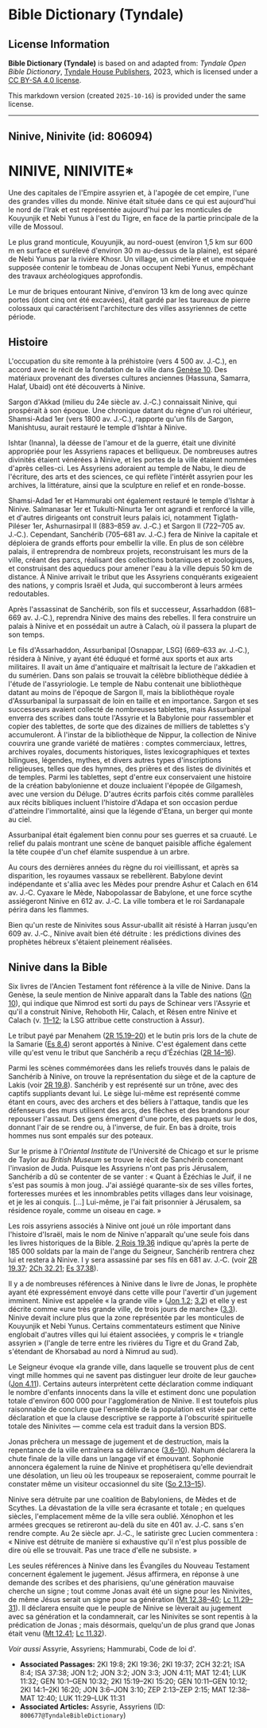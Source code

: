 # Bible Dictionary (Tyndale)

## License Information

**Bible Dictionary (Tyndale)** is based on and adapted from: _Tyndale Open Bible Dictionary_, [Tyndale House Publishers](https://tyndaleopenresources.com/), 2023, which is licensed under a [CC BY-SA 4.0 license](https://creativecommons.org/licenses/by-sa/4.0/legalcode.en).

This markdown version (created `2025-10-16`) is provided under the same license.



--------------------------------

## Ninive, Ninivite (id: 806094)

NINIVE, NINIVITE\*
==================

Une des capitales de l'Empire assyrien et, à l'apogée de cet empire, l'une des grandes villes du monde. Ninive était située dans ce qui est aujourd'hui le nord de l'Irak et est représentée aujourd'hui par les monticules de Kouyunjik et Nebi Yunus à l'est du Tigre, en face de la partie principale de la ville de Mossoul.

Le plus grand monticule, Kouyunjik, au nord\-ouest (environ 1,5 km sur 600 m en surface et surélevé d'environ 30 m au\-dessus de la plaine), est séparé de Nebi Yunus par la rivière Khosr. Un village, un cimetière et une mosquée supposée contenir le tombeau de Jonas occupent Nebi Yunus, empêchant des travaux archéologiques approfondis.

Le mur de briques entourant Ninive, d'environ 13 km de long avec quinze portes (dont cinq ont été excavées), était gardé par les taureaux de pierre colossaux qui caractérisent l'architecture des villes assyriennes de cette période.

Histoire
--------

L'occupation du site remonte à la préhistoire (vers 4 500 av. J.‑C.), en accord avec le récit de la fondation de la ville dans [Genèse 10](https://ref.ly/Gen10:1-Gen10:32). Des matériaux provenant des diverses cultures anciennes (Hassuna, Samarra, Halaf, Ubaid) ont été découverts à Ninive.

Sargon d'Akkad (milieu du 24e siècle av. J.‑C.) connaissait Ninive, qui prospérait à son époque. Une chronique datant du règne d'un roi ultérieur, Shamsi\-Adad 1er (vers 1800 av. J.‑C.), rapporte qu'un fils de Sargon, Manishtusu, aurait restauré le temple d'Ishtar à Ninive.

Ishtar (Inanna), la déesse de l'amour et de la guerre, était une divinité appropriée pour les Assyriens rapaces et belliqueux. De nombreuses autres divinités étaient vénérées à Ninive, et les portes de la ville étaient nommées d'après celles\-ci. Les Assyriens adoraient au temple de Nabu, le dieu de l'écriture, des arts et des sciences, ce qui reflète l'intérêt assyrien pour les archives, la littérature, ainsi que la sculpture en relief et en ronde\-bosse.

Shamsi\-Adad 1er et Hammurabi ont également restauré le temple d'Ishtar à Ninive. Salmanasar 1er et Tukulti\-Ninurta 1er ont agrandi et renforcé la ville, et d'autres dirigeants ont construit leurs palais ici, notamment Tiglath\-Piléser 1er, Ashurnasirpal II (883–859 av. J.‑C.) et Sargon II (722–705 av. J.‑C.). Cependant, Sanchérib (705–681 av. J.‑C.) fera de Ninive la capitale et déploiera de grands efforts pour embellir la ville. En plus de son célèbre palais, il entreprendra de nombreux projets, reconstruisant les murs de la ville, créant des parcs, réalisant des collections botaniques et zoologiques, et construisant des aqueducs pour amener l'eau à la ville depuis 50 km de distance. À Ninive arrivait le tribut que les Assyriens conquérants exigeaient des nations, y compris Israël et Juda, qui succomberont à leurs armées redoutables.

Après l'assassinat de Sanchérib, son fils et successeur, Assarhaddon (681–669 av. J.‑C.), reprendra Ninive des mains des rebelles. Il fera construire un palais à Ninive et en possédait un autre à Calach, où il passera la plupart de son temps.

Le fils d'Assarhaddon, Assurbanipal \[Osnappar, LSG] (669–633 av. J.‑C.), résidera à Ninive, y ayant été éduqué et formé aux sports et aux arts militaires. Il avait un âme d'antiquaire et maîtrisait la lecture de l'akkadien et du sumérien. Dans son palais se trouvait la célèbre bibliothèque dédiée à l'étude de l'assyriologie. Le temple de Nabu contenait une bibliothèque datant au moins de l'époque de Sargon II, mais la bibliothèque royale d'Assurbanipal la surpassait de loin en taille et en importance. Sargon et ses successeurs avaient collecté de nombreuses tablettes, mais Assurbanipal enverra des scribes dans toute l'Assyrie et la Babylonie pour rassembler et copier des tablettes, de sorte que des dizaines de milliers de tablettes s'y accumuleront. À l'instar de la bibliothèque de Nippur, la collection de Ninive couvrira une grande variété de matières : comptes commerciaux, lettres, archives royales, documents historiques, listes lexicographiques et textes bilingues, légendes, mythes, et divers autres types d'inscriptions religieuses, telles que des hymnes, des prières et des listes de divinités et de temples. Parmi les tablettes, sept d'entre eux conservaient une histoire de la création babylonienne et douze incluaient l'épopée de Gilgamesh, avec une version du Déluge. D'autres écrits parfois cités comme parallèles aux récits bibliques incluent l'histoire d'Adapa et son occasion perdue d'atteindre l'immortalité, ainsi que la légende d'Etana, un berger qui monte au ciel.

Assurbanipal était également bien connu pour ses guerres et sa cruauté. Le relief du palais montrant une scène de banquet paisible affiche également la tête coupée d'un chef élamite suspendue à un arbre.

Au cours des dernières années du règne du roi vieillissant, et après sa disparition, les royaumes vassaux se rebellèrent. Babylone devint indépendante et s'allia avec les Mèdes pour prendre Ashur et Calach en 614 av. J.‑C. Cyaxare le Mède, Nabopolassar de Babylone, et une force scythe assiégeront Ninive en 612 av. J.‑C. La ville tombera et le roi Sardanapale périra dans les flammes.

Bien qu'un reste de Ninivites sous Assur\-uballit ait résisté à Harran jusqu'en 609 av. J.‑C., Ninive avait bien été détruite : les prédictions divines des prophètes hébreux s'étaient pleinement réalisées.

Ninive dans la Bible
--------------------

Six livres de l'Ancien Testament font référence à la ville de Ninive. Dans la Genèse, la seule mention de Ninive apparaît dans la Table des nations ([Gn 10](https://ref.ly/Gen10:1-Gen10:32)), qui indique que Nimrod est sorti du pays de Schinear vers l'Assyrie et qu'il a construit Ninive, Rehoboth Hir, Calach, et Résen entre Ninive et Calach (v. [11–12](https://ref.ly/Gen10:11-Gen10:12); la LSG attribue cette construction à Assur).

Le tribut payé par Menahem ([2R 15\.19–20](https://ref.ly/2Kgs15:19-2Kgs15:20)) et le butin pris lors de la chute de la Samarie ([Es 8\.4](https://ref.ly/Isa8:4)) seront apportés à Ninive. C'est également dans cette ville qu'est venu le tribut que Sanchérib a reçu d'Ézéchias ([2R 14–16](https://ref.ly/2Kgs14:1-2Kgs16:20)).

Parmi les scènes commémorées dans les reliefs trouvés dans le palais de Sanchérib à Ninive, on trouve la représentation du siège et de la capture de Lakis (voir [2R 19\.8](https://ref.ly/2Kgs19:8)). Sanchérib y est représenté sur un trône, avec des captifs suppliants devant lui. Le siège lui\-même est représenté comme étant en cours, avec des archers et des béliers à l'attaque, tandis que les défenseurs des murs utilisent des arcs, des flèches et des brandons pour repousser l'assaut. Des gens émergent d'une porte, des paquets sur le dos, donnant l'air de se rendre ou, à l'inverse, de fuir. En bas à droite, trois hommes nus sont empalés sur des poteaux.

Sur le prisme à l'*Oriental Institute* de l'Université de Chicago et sur le prisme de Taylor au *British Museum* se trouve le récit de Sanchérib concernant l'invasion de Juda. Puisque les Assyriens n'ont pas pris Jérusalem, Sanchérib a dû se contenter de se vanter : « Quant à Ézéchias le Juif, il ne s'est pas soumis à mon joug. J'ai assiégé quarante\-six de ses villes fortes, forteresses murées et les innombrables petits villages dans leur voisinage, et je les ai conquis. \[...] Lui\-même, je l'ai fait prisonnier à Jérusalem, sa résidence royale, comme un oiseau en cage. »

Les rois assyriens associés à Ninive ont joué un rôle important dans l'histoire d'Israël, mais le nom de Ninive n'apparaît qu'une seule fois dans les livres historiques de la Bible. [2 Rois 19\.36](https://ref.ly/2Kgs19:36) indique qu'après la perte de 185 000 soldats par la main de l'ange du Seigneur, Sanchérib rentrera chez lui et restera à Ninive. I y sera assassiné par ses fils en 681 av. J.‑C. (voir [2R 19\.37](https://ref.ly/2Kgs19:37); [2Ch 32\.21](https://ref.ly/2Chr32:21); [Es 37\.38](https://ref.ly/Isa37:38)).

Il y a de nombreuses références à Ninive dans le livre de Jonas, le prophète ayant été expressément envoyé dans cette ville pour l'avertir d'un jugement imminent. Ninive est appelée « la grande ville » ([Jon 1\.2](https://ref.ly/Jonah1:2); [3\.2](https://ref.ly/Jonah3:2)) et elle y est décrite comme «une très grande ville, de trois jours de marche» ([3\.3](https://ref.ly/Jonah3:3)). Ninive devait inclure plus que la zone représentée par les monticules de Kouyunjik et Nebi Yunus. Certains commentateurs estiment que Ninive englobait d'autres villes qui lui étaient associées, y compris le « triangle assyrien » (l'angle de terre entre les rivières du Tigre et du Grand Zab, s'étendant de Khorsabad au nord à Nimrud au sud).

Le Seigneur évoque «la grande ville, dans laquelle se trouvent plus de cent vingt mille hommes qui ne savent pas distinguer leur droite de leur gauche» ([Jon 4\.11](https://ref.ly/Jonah4:11)). Certains auteurs interprètent cette déclaration comme indiquant le nombre d'enfants innocents dans la ville et estiment donc une population totale d'environ 600 000 pour l'agglomération de Ninive. Il est toutefois plus raisonnable de conclure que l'ensemble de la population est visée par cette déclaration et que la clause descriptive se rapporte à l'obscurité spirituelle totale des Ninivites — comme cela est traduit dans la version BDS.

Jonas prêchera un message de jugement et de destruction, mais la repentance de la ville entraînera sa délivrance ([3\.6–10](https://ref.ly/Jonah3:6-Jonah3:10)). Nahum déclarera la chute finale de la ville dans un langage vif et émouvant. Sophonie annoncera également la ruine de Ninive et prophétisera qu'elle deviendrait une désolation, un lieu où les troupeaux se reposeraient, comme pourrait le constater même un visiteur occasionnel du site ([So 2\.13–15](https://ref.ly/Zeph2:13-Zeph2:15)).

Ninive sera détruite par une coalition de Babyloniens, de Mèdes et de Scythes. La dévastation de la ville sera écrasante et totale ; en quelques siècles, l'emplacement même de la ville sera oublié. Xénophon et les armées grecques se retireront au\-delà du site en 401 av. J.‑C. sans s'en rendre compte. Au 2e siècle apr. J.‑C., le satiriste grec Lucien commentera : « Ninive est détruite de manière si exhaustive qu'il n'est plus possible de dire où elle se trouvait. Pas une trace d'elle ne subsiste. »

Les seules références à Ninive dans les Évangiles du Nouveau Testament concernent également le jugement. Jésus affirmera, en réponse à une demande des scribes et des pharisiens, qu'une génération mauvaise cherche un signe ; tout comme Jonas avait été un signe pour les Ninivites, de même Jésus serait un signe pour sa génération ([Mt 12\.38–40](https://ref.ly/Matt12:38-Matt12:40); [Lc 11\.29–31](https://ref.ly/Luke11:29-Luke11:31)). Il déclarera ensuite que le peuple de Ninive se lèverait au jugement avec sa génération et la condamnerait, car les Ninivites se sont repentis à la prédication de Jonas ; mais désormais, quelqu'un de plus grand que Jonas était venu ([Mt 12\.41](https://ref.ly/Matt12:41); [Lc 11\.32](https://ref.ly/Luke11:32)).

*Voir aussi* Assyrie, Assyriens; Hammurabi, Code de loi d'.

* **Associated Passages:** 2KI 19:8; 2KI 19:36; 2KI 19:37; 2CH 32:21; ISA 8:4; ISA 37:38; JON 1:2; JON 3:2; JON 3:3; JON 4:11; MAT 12:41; LUK 11:32; GEN 10:1–GEN 10:32; 2KI 15:19–2KI 15:20; GEN 10:11–GEN 10:12; 2KI 14:1–2KI 16:20; JON 3:6–JON 3:10; ZEP 2:13–ZEP 2:15; MAT 12:38–MAT 12:40; LUK 11:29–LUK 11:31
* **Associated Articles:** Assyrie, Assyriens (ID: `800677@TyndaleBibleDictionary`)

